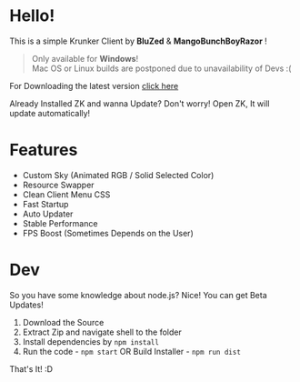 # Hello!

This is a simple Krunker Client by **BluZed** & **MangoBunchBoyRazor** !

> Only available for **Windows**!  
> Mac OS or Linux builds are postponed due to unavailability of Devs  :(

For Downloading the latest version [click here](https://zk-kr.carrd.co)

Already Installed ZK and wanna Update?
Don't worry! Open ZK, It will update automatically! 

# Features
- Custom Sky (Animated RGB / Solid Selected Color)
- Resource Swapper
- Clean Client Menu CSS
- Fast Startup
- Auto Updater 
- Stable Performance
- FPS Boost (Sometimes Depends on the User)
 

# Dev

So you have some knowledge about node.js?
Nice!
You can get Beta Updates!

1. Download the Source
2. Extract Zip and navigate shell to the folder
3. Install dependencies by `npm install`
4. Run the code - `npm start` OR Build Installer - `npm run dist`

That's It!
:D
